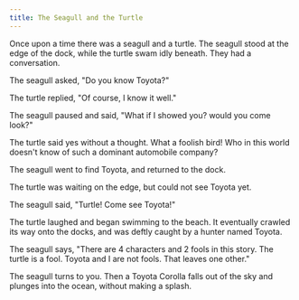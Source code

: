 ```yaml
---
title: The Seagull and the Turtle
---
```

Once upon a time there was a seagull and a turtle. The seagull stood at the edge of the dock, while the turtle swam idly beneath. They had a conversation. 

The seagull asked, "Do you know Toyota?" 

The turtle replied, "Of course, I know it well." 

The seagull paused and said, "What if I showed you? would you come look?"

The turtle said yes without a thought. What a foolish bird! Who in this world doesn't know of such a dominant automobile company? 

The seagull went to find Toyota, and returned to the dock.

The turtle was waiting on the edge, but could not see Toyota yet.

The seagull said, "Turtle! Come see Toyota!" 

The turtle laughed and began swimming to the beach. It eventually crawled its way onto the docks, and was deftly caught by a hunter named Toyota.

The seagull says, "There are 4 characters and 2 fools in this story. The turtle is a fool. Toyota and I are not fools. That leaves one other." 

The seagull turns to you. Then a Toyota Corolla falls out of the sky and plunges into the ocean, without making a splash. 